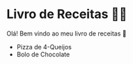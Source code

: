 # Livro de Receitas :man_cook:

Olá! Bem vindo ao meu livro de receitas :wave:



* Pizza de 4-Queijos
* Bolo de Chocolate
